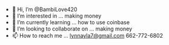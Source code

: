 - 👋 Hi, I’m @BambiLove420
- 👀 I’m interested in ... making money
- 🌱 I’m currently learning ... how to use coinbase
- 💞️ I’m looking to collaborate on ... making money
- 📫 How to reach me ... lynnayla7@gmail.com 662-772-6802 

<!---
BambiLove420/BambiLove420 is a ✨ special ✨ repository because its `README.md` (this file) appears on your GitHub profile.
You can click the Preview link to take a look at your changes.
--->
